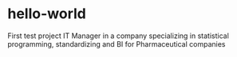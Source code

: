 # hello-world
First test project
IT Manager in a company specializing in statistical programming, standardizing and BI for Pharmaceutical companies

